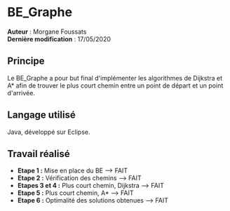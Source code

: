 # BE_Graphe

__Auteur__ : Morgane Foussats  
__Dernière modification__ : 17/05/2020  

## Principe
Le BE_Graphe a pour but final d'implémenter les algorithmes de Dijkstra et A* afin de trouver le plus court chemin entre un point de départ et un point d'arrivée.

## Langage utilisé
Java, développé sur Eclipse.

## Travail réalisé
* __Etape 1 :__ Mise en place du BE --> FAIT 
* __Etape 2 :__ Vérification des chemins --> FAIT 
* __Etapes 3 et 4 :__  Plus court chemin, Dijkstra --> FAIT 
* __Etape 5 :__ Plus court chemin, A* --> FAIT
* __Etape 6 :__ Optimalité des solutions obtenues	--> FAIT
